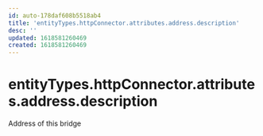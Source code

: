 ```yaml
---
id: auto-178daf608b5518ab4
title: 'entityTypes.httpConnector.attributes.address.description'
desc: ''
updated: 1618581260469
created: 1618581260469
---
```

# entityTypes.httpConnector.attributes.address.description

Address of this bridge